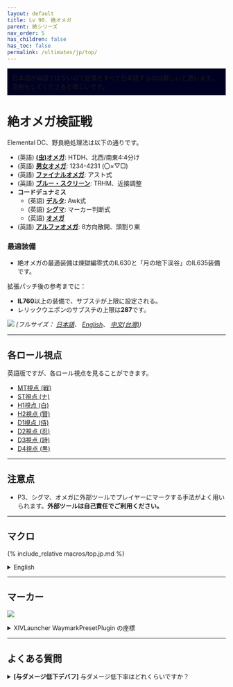 ```yaml
---
layout: default
title: Lv 90. 絶オメガ
parent: 絶シリーズ
nav_order: 5
has_children: false
has_toc: false
permalink: /ultimates/jp/top/
---
```


<div style="background-color: #002 ; padding: 10px; border: 1px solid;">
日本語が母語ではないので記事をすべて日本語するのは難しいと思います。添削をしてくださると嬉しいです。</div>

# 絶オメガ検証戦

Elemental DC、野良絶処理法は以下の通りです。

- (英語) [**(虫)オメガ**]({{site.baseurl}}/ultimates/top/01_omega): HTDH、北西/南東4:4分け
- (英語) [**男女オメガ**]({{site.baseurl}}/ultimates/top/02_omega_mf): 1234-4231 (〇×▽□)
- (英語) [**ファイナルオメガ**]({{site.baseurl}}/ultimates/top/03_omega_reconfigured): アスト式
- (英語) [**ブルー・スクリーン**]({{site.baseurl}}/ultimates/top/04_blue_screen): TRHM、近接調整
- **コードデュナミス**
  - (英語) [**デルタ**]({{site.baseurl}}/ultimates/top/05a_run_dynamis_delta): Awk式
  - (英語) [**シグマ**]({{site.baseurl}}/ultimates/top/05b_run_dynamis_sigma): マーカー判断式
  - (英語) [**オメガ**]({{site.baseurl}}/ultimates/top/05c_run_dynamis_omega)
- (英語) [**アルファオメガ**]({{site.baseurl}}/ultimates/top/06_alpha_omega): 8方向散開、頭割り東

### 最適装備

- 絶オメガの最適装備は煉獄編零式のIL630と「月の地下渓谷」のIL635装備です。

拡張パッチ後の参考までに：

- **IL760**以上の装備で、サブステが上限に設定される。
- レリックウエポンのサブステの上限は**287**です。

![]({{site.baseurl}}/images/ultimates/top/top_cheatsheet_jp.jpg)
*(フルサイズ： [日本語]({{site.baseurl}}/images/ultimates/top/top_cheatsheet_jp.jpg)、
[English]({{site.baseurl}}/images/ultimates/top/top_cheatsheet.jpg)、
[中文(台灣)]({{site.baseurl}}/images/ultimates/top/top_cheatsheet_zhtw.jpg))*

---

## 各ロール視点

英語版ですが、各ロール視点を見ることができます。

- [MT視点 (戦)](https://youtube.com/live/ddu61i9cG6Q)
- [ST視点 (ナ)](https://youtube.com/live/sn_3cjm2vIo)
- [H1視点 (白)](https://youtube.com/live/4OtrT1IDH5c)
- [H2視点 (賢)](https://youtube.com/live/wklF6mteicY)
- [D1視点 (侍)](https://youtube.com/live/_zxDr1mJLbo)
- [D2視点 (忍)](https://youtube.com/live/IWayItot1o8)
- [D3視点 (詩)](https://youtube.com/live/r-a6z9Ys4OU)
- [D4視点 (黒)](https://youtube.com/live/bB3v9ev093I)

---

## 注意点

- P3、シグマ、オメガに外部ツールでプレイヤーにマークする手法がよく用いられます。**外部ツールは自己責任でご利用ください。**

---

## マクロ

{% include_relative macros/top.jp.md %}

<details markdown=block>
<summary>English</summary>

{% include_relative macros/top.en.md %}

</details>

---

## マーカー

![]({{site.baseurl}}/images/ultimates/top/markers.jpg)
<details markdown=block>
<summary>XIVLauncher WaymarkPresetPlugin の座標</summary>

```json
{
  "Name":"TOP",
  "MapID":908,
  "A":{"X":100.0,"Y":0.0,"Z":87.0,"ID":0,"Active":true},
  "B":{"X":113.0,"Y":0.0,"Z":100.0,"ID":1,"Active":true},
  "C":{"X":100.0,"Y":0.0,"Z":113.0,"ID":2,"Active":true},
  "D":{"X":87.0,"Y":0.0,"Z":100.0,"ID":3,"Active":true},
  "One":{"X":109.192,"Y":0.0,"Z":90.808,"ID":4,"Active":true},
  "Two":{"X":109.192,"Y":0.0,"Z":109.192,"ID":5,"Active":true},
  "Three":{"X":90.808,"Y":0.0,"Z":109.192,"ID":6,"Active":true},
  "Four":{"X":90.808,"Y":0.0,"Z":90.808,"ID":7,"Active":true}
}
```

</details>

---

## よくある質問

<details markdown=block>
<summary><b>[与ダメージ低下デバフ]</b> 与ダメージ低下率はどれくらいですか？</summary>
<table>
  <tr>
    <td>
      <p>ダメージは <b>90%</b> 低下します。</p>
    </td>
  </tr>
</table>
</details>

<script data-goatcounter="https://tuufless.goatcounter.com/count"
        async src="//gc.zgo.at/count.js"></script>